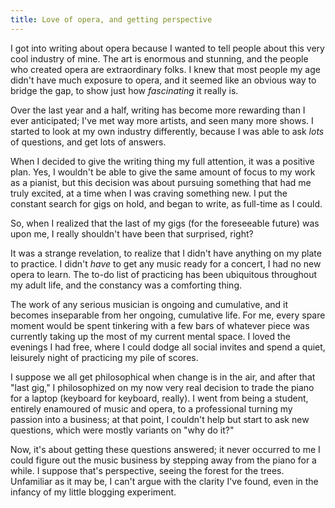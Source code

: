 ```yaml
---
title: Love of opera, and getting perspective
---
```


I got into writing about opera because I wanted to tell people about this very cool industry of mine. The art is enormous and stunning, and the people who created opera are extraordinary folks. I knew that most people my age didn't have much exposure to opera, and it seemed like an obvious way to bridge the gap, to show just how *fascinating* it really is.

Over the last year and a half, writing has become more rewarding than I ever anticipated; I've met way more artists, and seen many more shows. I started to look at my own industry differently, because I was able to ask *lots* of questions, and get lots of answers.

When I decided to give the writing thing my full attention, it was a positive plan. Yes, I wouldn't be able to give the same amount of focus to my work as a pianist, but this decision was about pursuing something that had me truly excited, at a time when I was craving something new. I put the constant search for gigs on hold, and began to write, as full-time as I could.

So, when I realized that the last of my gigs (for the foreseeable future) was upon me, I really shouldn't have been that surprised, right? 

It was a strange revelation, to realize that I didn't have anything on my plate to practice. I didn't *have* to get any music ready for a concert, I had no new opera to learn. The to-do list of practicing has been ubiquitous throughout my adult life, and the constancy was a comforting thing.

The work of any serious musician is ongoing and cumulative, and it becomes inseparable from her ongoing, cumulative life. For me, every spare moment would be spent tinkering with a few bars of whatever piece was currently taking up the most of my current mental space. I loved the evenings I had free, where I could dodge all social invites and spend a quiet, leisurely night of practicing my pile of scores. 

I suppose we all get philosophical when change is in the air, and after that "last gig," I philosophized on my now very real decision to trade the piano for a laptop (keyboard for keyboard, really). I went from being a student, entirely enamoured of music and opera, to a professional turning my passion into a business; at that point, I couldn't help but start to ask new questions, which were mostly variants on "why do it?" 

Now, it's about getting these questions answered; it never occurred to me I could figure out the music business by stepping away from the piano for a while. I suppose that's perspective, seeing the forest for the trees. Unfamiliar as it may be, I can't argue with the clarity I've found, even in the infancy of my little blogging experiment.


